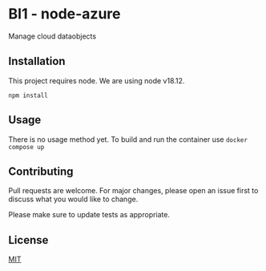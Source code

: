 # BI1 - node-azure
Manage cloud dataobjects

## Installation

This project requires node. We are using node v18.12. 

`npm install`

## Usage

There is no usage method yet.
To build and run the container use `docker compose up`


## Contributing

Pull requests are welcome. For major changes, please open an issue first
to discuss what you would like to change.

Please make sure to update tests as appropriate.

## License

[MIT](https://choosealicense.com/licenses/mit/)